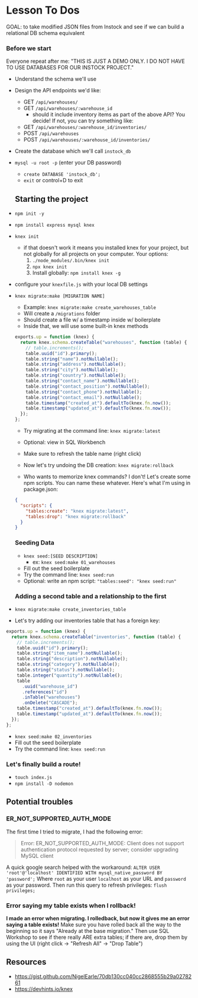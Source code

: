 # Lesson To Dos

GOAL: to take modified JSON files from Instock and see if we can build a relational DB schema equivalent

### Before we start

Everyone repeat after me: "THIS IS JUST A DEMO ONLY. I DO NOT HAVE TO USE DATABASES FOR OUR INSTOCK PROJECT."

- Understand the schema we'll use
- Design the API endpoints we'd like:

  - GET `/api/warehouses/`
  - GET `/api/warehouses/:warehouse_id`
    - should it include inventory items as part of the above API? You decide! If not, you can try something like:
  - GET `/api/warehouses/:warehouse_id/inventories/`
  - POST `/api/warehouses`
  - POST `/api/warehouses/:warehouse_id/inventories/`

- Create the database which we'll call `instock_db`
- `mysql -u root -p` (enter your DB password)

  - `create DATABASE 'instock_db';`
  - `exit` or control+D to exit

  ## Starting the project

- `npm init -y`
- `npm install express mysql knex`
- `knex init`
  - if that doesn't work it means you installed knex for your project, but not globally for all projects on your computer. Your options:
    1. `./node_modules/.bin/knex init`
    2. `npx knex init`
    3. Install globally: `npm install knex -g`
- configure your `knexfile.js` with your local DB settings
- `knex migrate:make [MIGRATION NAME]`

  - Example: `knex migrate:make create_warehouses_table`
  - Will create a `/migrations` folder
  - Should create a file w/ a timestamp inside w/ boilerplate
  - Inside that, we will use some built-in knex methods

  ```js
  exports.up = function (knex) {
    return knex.schema.createTable("warehouses", function (table) {
      // table.increments();
      table.uuid("id").primary();
      table.string("name").notNullable();
      table.string("address").notNullable();
      table.string("city").notNullable();
      table.string("country").notNullable();
      table.string("contact_name").notNullable();
      table.string("contact_position").notNullable();
      table.string("contact_phone").notNullable();
      table.string("contact_email").notNullable();
      table.timestamp("created_at").defaultTo(knex.fn.now());
      table.timestamp("updated_at").defaultTo(knex.fn.now());
    });
  };
  ```

  - Try migrating at the command line: `knex migrate:latest`
  - Optional: view in SQL Workbench
  - Make sure to refresh the table name (right click)
  - Now let's try undoing the DB creation: `knex migrate:rollback`

  - Who wants to memorize knex commands? I don't! Let's create some npm scripts. You can name these whatever. Here's what I'm using in package.json:

  ```json
  {
    "scripts": {
      "tables:create": "knex migrate:latest",
      "tables:drop": "knex migrate:rollback"
    }
  }
  ```

  ### Seeding Data

  - `knex seed:[SEED DESCRIPTION]`
    - ex: `knex seed:make 01_warehouses`
  - Fill out the seed boilerplate
  - Try the command line: `knex seed:run`
  - Optional: write an npm script: `"tables:seed": "knex seed:run"`

  ### Adding a second table and a relationship to the first

- `knex migrate:make create_inventories_table`
- Let's try adding our inventories table that has a foreign key:

```js
exports.up = function (knex) {
  return knex.schema.createTable("inventories", function (table) {
    // table.increments();
    table.uuid("id").primary();
    table.string("item_name").notNullable();
    table.string("description").notNullable();
    table.string("category").notNullable();
    table.string("status").notNullable();
    table.integer("quantity").notNullable();
    table
      .uuid("warehouse_id")
      .references("id")
      .inTable("warehouses")
      .onDelete("CASCADE");
    table.timestamp("created_at").defaultTo(knex.fn.now());
    table.timestamp("updated_at").defaultTo(knex.fn.now());
  });
};
```

- `knex seed:make 02_inventories`
- Fill out the seed boilerplate
- Try the command line: `knex seed:run`

### Let's finally build a route!

- `touch index.js`
- `npm install -D nodemon`

## Potential troubles

### ER_NOT_SUPPORTED_AUTH_MODE

The first time I tried to migrate, I had the following error:

> Error: ER_NOT_SUPPORTED_AUTH_MODE: Client does not support authentication protocol requested by server; consider upgrading MySQL client

A quick google search helped with the workaround: `ALTER USER 'root'@'localhost' IDENTIFIED WITH mysql_native_password BY 'password';` Where `root` as your user `localhost` as your URL and `password` as your password. Then run this query to refresh privileges: `flush privileges;`

### Error saying my table exists when I rollback!

**I made an error when migrating. I rolledback, but now it gives me an error saying a table exists!**
Make sure you have rolled back all the way to the beginning so it says "Already at the base migration." Then use SQL Workshop to see if there really ARE extra tables; if there are, drop them by using the UI (right click -> "Refresh All" -> "Drop Table")

## Resources

- https://gist.github.com/NigelEarle/70db130cc040cc2868555b29a0278261
- https://devhints.io/knex

